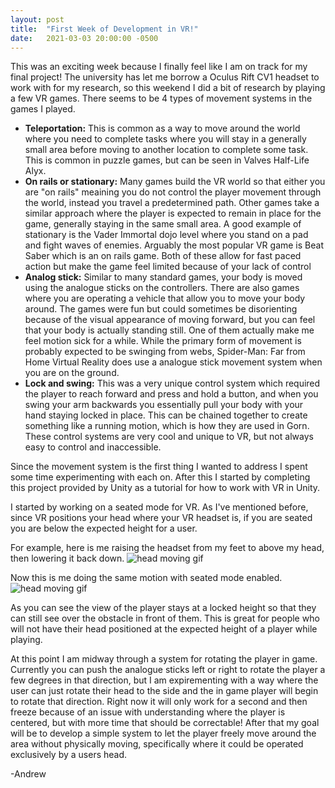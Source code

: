 ```yaml
---
layout: post
title:  "First Week of Development in VR!"
date:   2021-03-03 20:00:00 -0500
---
```

This was an exciting week because I finally feel like I am on track for my final project! The university has let me borrow a Oculus Rift CV1 headset to work with for my research, so this weekend I did a bit of research by playing a few VR games. There seems to be 4 types of movement systems in the games I played.
<ul>
    <li><b>Teleportation:</b> This is common as a way to move around the world where you need to complete tasks where you will stay in a generally small area before moving to another location to complete some task. This is common in puzzle games, but can be seen in Valves <a src="https://www.youtube.com/watch?v=u9Nj1lYyQmI">Half-Life Alyx</a>.</li>
    <li><b>On rails or stationary:</b> Many games build the VR world so that either you are "on rails" meaining you do not control the player movement through the world, instead you travel a predetermined path. Other games take a similar approach where the player is expected to remain in place for the game, generally staying in the same small area. A good example of stationary is <a src="https://www.youtube.com/watch?v=4lqsq4InjHk">the Vader Immortal dojo level</a> where you stand on a pad and fight waves of enemies. Arguably the most popular VR game is <a src="https://www.youtube.com/watch?v=5V7ZUZVo0wg">Beat Saber</a> which is an on rails game. Both of these allow for fast paced action but make the game feel limited because of your lack of control</li>
    <li><b>Analog stick:</b> Similar to many standard games, your body is moved using the analogue sticks on the controllers. There are also games where you are operating a vehicle that allow you to move your body around. The games were fun but could sometimes be disorienting because of the visual appearance of moving forward, but you can feel that your body is actually standing still. One of them actually make me feel motion sick for a while. While the primary form of movement is probably expected to be swinging from webs, <a src="https://www.oculus.com/experiences/rift/2190323657748572/">Spider-Man: Far from Home Virtual Reality</a> does use a analogue stick movement system when you are on the ground.</li>
    <li><b>Lock and swing:</b> This was a very unique control system which required the player to reach forward and press and hold a button, and when you swing your arm backwards you essentially pull your body with your hand staying locked in place. This can be chained together to create something like a running motion, which is how they are used in <a src="https://store.steampowered.com/app/578620/GORN/">Gorn</a>. These control systems are very cool and unique to VR, but not always easy to control and inaccessible.</li>
</ul>

Since the movement system is the first thing I wanted to address I spent some time experimenting with each on. After this I started by completing <a src="https://learn.unity.com/project/vr-beginner-the-escape-room">this project</a> provided by Unity as a tutorial for how to work with VR in Unity.

I started by working on a seated mode for VR. As I've mentioned before, since VR positions your head where your VR headset is, if you are seated you are below the expected height for a user.

For example, here is me raising the headset from my feet to above my head, then lowering it back down.
<image src="{{site.url}}/assets/gifs3_3/standard.gif" alt="head moving gif"/>

Now this is me doing the same motion with seated mode enabled.
<image src="{{site.url}}/assets/gifs3_3/seated.gif" alt="head moving gif"/>

As you can see the view of the player stays at a locked height so that they can still see over the obstacle in front of them. This is great for people who will not have their head positioned at the expected height of a player while playing.

At this point I am midway through a system for rotating the player in game. Currently you can push the analogue sticks left or right to rotate the player a few degrees in that direction, but I am expirementing with a way where the user can just rotate their head to the side and the in game player will begin to rotate that direction. Right now it will only work for a second and then freeze because of an issue with understanding where the player is centered, but with more time that should be correctable! After that my goal will be to develop a simple system to let the player freely move around the area without physically moving, specifically where it could be operated exclusively by a users head.

-Andrew